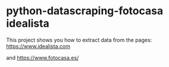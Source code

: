 # python-datascraping-fotocasa idealista

This project shows you how to extract data from the pages:
https://www.idealista.com

and 
https://www.fotocasa.es/